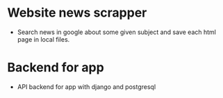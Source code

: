 # Website news scrapper

* Search news in google about some given subject and save each html page in local files.

# Backend for app

* API backend for app with django and postgresql

